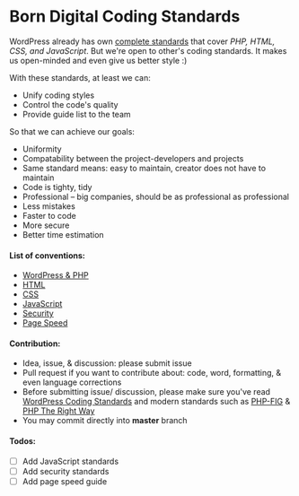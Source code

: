 Born Digital Coding Standards
===

WordPress already has own [complete standards](https://codex.wordpress.org/WordPress_Coding_Standards) that cover *PHP, HTML, CSS, and JavaScript*. But we're open to other's coding standards. It makes us open-minded and even give us better style :)

With these standards, at least we can:
 * Unify coding styles
 * Control the code's quality
 * Provide guide list to the team

So that we can achieve our goals:
 * Uniformity
 * Compatability between the project-developers and projects
 * Same standard means: easy to maintain, creator does not have to maintain
 * Code is tighty, tidy
 * Professional – big companies, should be as professional as professional
 * Less mistakes
 * Faster to code
 * More secure
 * Better time estimation

#### List of conventions:

 * [WordPress & PHP](https://github.com/greenoss/Coding-Standards/tree/master/wp/)
 * [HTML](https://github.com/greenoss/Coding-Standards/tree/master/html)
 * [CSS](https://github.com/greenoss/Coding-Standards/tree/master/css/)
 * [JavaScript](https://github.com/greenoss/Coding-Standards/tree/master/js/)
 * [Security](https://github.com/greenoss/Coding-Standards/tree/master/wp/security/)
 * [Page Speed](https://github.com/greenoss/Coding-Standards/tree/master/wp/page-speed/)

#### Contribution:

 * Idea, issue, & discussion: please submit issue
 * Pull request if you want to contribute about: code, word, formatting, & even language corrections
 * Before submitting issue/ discussion, please make sure you've read [WordPress Coding Standards](https://codex.wordpress.org/WordPress_Coding_Standards) and modern standards such as [PHP-FIG](http://www.php-fig.org/psr/) & [PHP The Right Way](http://www.phptherightway.com/)
 * You may commit directly into **master** branch

 #### Todos:

 * [ ] Add JavaScript standards
 * [ ] Add security standards
 * [ ] Add page speed guide
